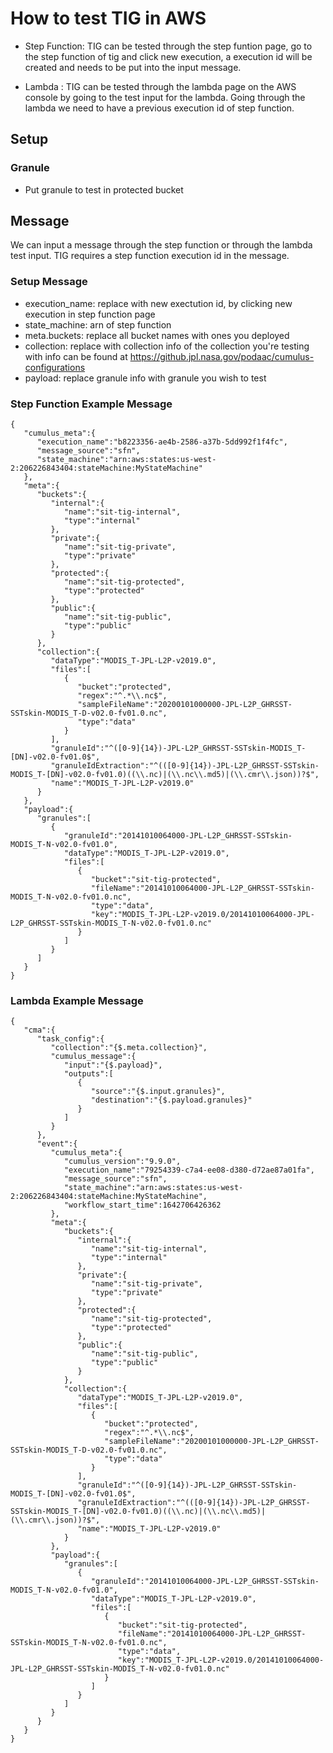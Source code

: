 # How to test TIG in AWS

* Step Function: TIG can be tested through the step funtion page, go to the step function of tig and click new execution, a execution id 
  will be created and needs to be put into the input message.
  
* Lambda : TIG can be tested through the lambda page on the AWS console by going to the test input for the lambda. Going through the lambda
  we need to have a previous execution id of step function.

## Setup

### Granule

* Put granule to test in protected bucket

## Message

We can input a message through the step function or through the lambda test input. TIG requires a step function execution id in the message.

### Setup Message

* execution_name: replace with new exectution id, by clicking new execution in step function page
* state_machine: arn of step function
* meta.buckets: replace all bucket names with ones you deployed
* collection: replace with collection info of the collection you're testing with info can be found at https://github.jpl.nasa.gov/podaac/cumulus-configurations
* payload: replace granule info with granule you wish to test

### Step Function Example Message

```
{
   "cumulus_meta":{
      "execution_name":"b8223356-ae4b-2586-a37b-5dd992f1f4fc",
      "message_source":"sfn",
      "state_machine":"arn:aws:states:us-west-2:206226843404:stateMachine:MyStateMachine"
   },
   "meta":{
      "buckets":{
         "internal":{
            "name":"sit-tig-internal",
            "type":"internal"
         },
         "private":{
            "name":"sit-tig-private",
            "type":"private"
         },
         "protected":{
            "name":"sit-tig-protected",
            "type":"protected"
         },
         "public":{
            "name":"sit-tig-public",
            "type":"public"
         }
      },
      "collection":{
         "dataType":"MODIS_T-JPL-L2P-v2019.0",
         "files":[
            {
               "bucket":"protected",
               "regex":"^.*\\.nc$",
               "sampleFileName":"20200101000000-JPL-L2P_GHRSST-SSTskin-MODIS_T-D-v02.0-fv01.0.nc",
               "type":"data"
            }
         ],
         "granuleId":"^([0-9]{14})-JPL-L2P_GHRSST-SSTskin-MODIS_T-[DN]-v02.0-fv01.0$",
         "granuleIdExtraction":"^(([0-9]{14})-JPL-L2P_GHRSST-SSTskin-MODIS_T-[DN]-v02.0-fv01.0)((\\.nc)|(\\.nc\\.md5)|(\\.cmr\\.json))?$",
         "name":"MODIS_T-JPL-L2P-v2019.0"
      }
   },
   "payload":{
      "granules":[
         {
            "granuleId":"20141010064000-JPL-L2P_GHRSST-SSTskin-MODIS_T-N-v02.0-fv01.0",
            "dataType":"MODIS_T-JPL-L2P-v2019.0",
            "files":[
               {
                  "bucket":"sit-tig-protected",
                  "fileName":"20141010064000-JPL-L2P_GHRSST-SSTskin-MODIS_T-N-v02.0-fv01.0.nc",
                  "type":"data",
                  "key":"MODIS_T-JPL-L2P-v2019.0/20141010064000-JPL-L2P_GHRSST-SSTskin-MODIS_T-N-v02.0-fv01.0.nc"
               }
            ]
         }
      ]
   }
}
```


### Lambda Example Message

```
{
   "cma":{
      "task_config":{
         "collection":"{$.meta.collection}",
         "cumulus_message":{
            "input":"{$.payload}",
            "outputs":[
               {
                  "source":"{$.input.granules}",
                  "destination":"{$.payload.granules}"
               }
            ]
         }
      },
      "event":{
         "cumulus_meta":{
            "cumulus_version":"9.9.0",
            "execution_name":"79254339-c7a4-ee08-d380-d72ae87a01fa",
            "message_source":"sfn",
            "state_machine":"arn:aws:states:us-west-2:206226843404:stateMachine:MyStateMachine",
            "workflow_start_time":1642706426362
         },
         "meta":{
            "buckets":{
               "internal":{
                  "name":"sit-tig-internal",
                  "type":"internal"
               },
               "private":{
                  "name":"sit-tig-private",
                  "type":"private"
               },
               "protected":{
                  "name":"sit-tig-protected",
                  "type":"protected"
               },
               "public":{
                  "name":"sit-tig-public",
                  "type":"public"
               }
            },
            "collection":{
               "dataType":"MODIS_T-JPL-L2P-v2019.0",
               "files":[
                  {
                     "bucket":"protected",
                     "regex":"^.*\\.nc$",
                     "sampleFileName":"20200101000000-JPL-L2P_GHRSST-SSTskin-MODIS_T-D-v02.0-fv01.0.nc",
                     "type":"data"
                  }
               ],
               "granuleId":"^([0-9]{14})-JPL-L2P_GHRSST-SSTskin-MODIS_T-[DN]-v02.0-fv01.0$",
               "granuleIdExtraction":"^(([0-9]{14})-JPL-L2P_GHRSST-SSTskin-MODIS_T-[DN]-v02.0-fv01.0)((\\.nc)|(\\.nc\\.md5)|(\\.cmr\\.json))?$",
               "name":"MODIS_T-JPL-L2P-v2019.0"
            }
         },
         "payload":{
            "granules":[
               {
                  "granuleId":"20141010064000-JPL-L2P_GHRSST-SSTskin-MODIS_T-N-v02.0-fv01.0",
                  "dataType":"MODIS_T-JPL-L2P-v2019.0",
                  "files":[
                     {
                        "bucket":"sit-tig-protected",
                        "fileName":"20141010064000-JPL-L2P_GHRSST-SSTskin-MODIS_T-N-v02.0-fv01.0.nc",
                        "type":"data",
                        "key":"MODIS_T-JPL-L2P-v2019.0/20141010064000-JPL-L2P_GHRSST-SSTskin-MODIS_T-N-v02.0-fv01.0.nc"
                     }
                  ]
               }
            ]
         }
      }
   }
}


```
